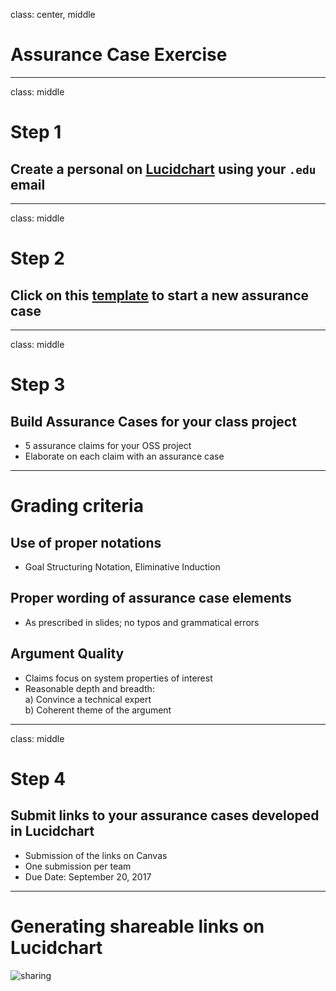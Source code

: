 class: center, middle
# Assurance Case Exercise

---
class: middle
# Step 1
## Create a personal on [Lucidchart](https://www.lucidchart.com/) using your `.edu` email

---
class: middle
# Step 2
## Click on this [template](https://www.lucidchart.com/invitations/accept/e8d3aac4-e62b-4fa0-9fd1-c2cf6a6d318d) to start a new assurance case

---

class: middle
# Step 3
## Build Assurance Cases for your class project

- 5 assurance claims for your OSS project
- Elaborate on each claim with an assurance case

---
# Grading criteria

## Use of proper notations
- Goal Structuring Notation, Eliminative Induction

## Proper wording of assurance case elements
- As prescribed in slides; no typos and grammatical errors

## Argument Quality
- Claims focus on system properties of interest
- Reasonable depth and breadth:     
a) Convince a technical expert  
b) Coherent theme of the argument

---

class: middle
# Step 4
## Submit links to your assurance cases developed in Lucidchart
- Submission of the links on Canvas
- One submission per team
- Due Date: September 20, 2017

---
# Generating shareable links on Lucidchart

![sharing](images/sharing.png)
